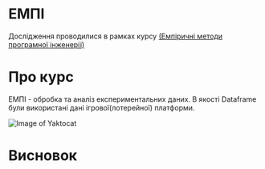 # ЕМПІ
Дослідження проводилися в рамках курсу [(Емпіричні методи програмної інженерії)](https://gitlab.com/targetflow/emise)

# Про курс
ЕМПІ - обробка та аналіз експериментальних даних.
В якості Dataframe були використані дані ігрової(лотерейної) платформи. 


![Image of Yaktocat](https://github.com/bogature/ResearchLottery/all_info.jpg)

# Висновок
